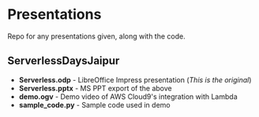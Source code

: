 # Presentations

Repo for any presentations given, along with the code.

## ServerlessDaysJaipur
* **Serverless.odp** - LibreOffice Impress presentation (*This is the original*)
* **Serverless.pptx** - MS PPT export of the above
* **demo.ogv** - Demo video of AWS Cloud9's integration with Lambda
* **sample_code.py** - Sample code used in demo
